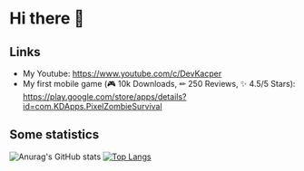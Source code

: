 # Hi there 👋

## Links
- My Youtube: https://www.youtube.com/c/DevKacper
- My first mobile game (🎮 10k Downloads, ✏ 250 Reviews, ✨ 4.5/5 Stars): https://play.google.com/store/apps/details?id=com.KDApps.PixelZombieSurvival

## Some statistics
![Anurag's GitHub stats](https://github-readme-stats.vercel.app/api?username=KacperGra&show_icons=true&theme=dark&count_private=true)
[![Top Langs](https://github-readme-stats.vercel.app/api/top-langs/?username=KacperGra&layout=compact&hide=CMake,Makefile,ShaderLab)](https://github.com/anuraghazra/github-readme-stats)
